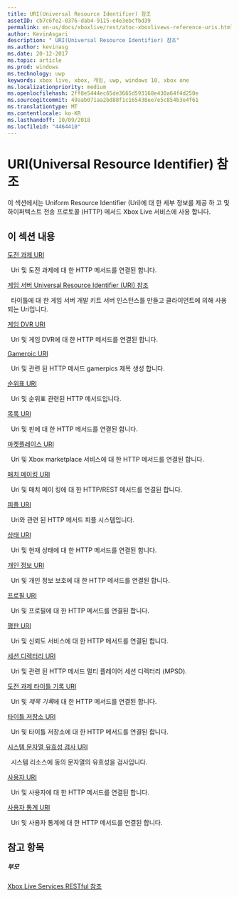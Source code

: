 ```yaml
---
title: URI(Universal Resource Identifier) 참조
assetID: cb7c6fe2-0376-dab4-9115-e4e3ebcfbd39
permalink: en-us/docs/xboxlive/rest/atoc-xboxlivews-reference-uris.html
author: KevinAsgari
description: " URI(Universal Resource Identifier) 참조"
ms.author: kevinasg
ms.date: 20-12-2017
ms.topic: article
ms.prod: windows
ms.technology: uwp
keywords: xbox live, xbox, 게임, uwp, windows 10, xbox one
ms.localizationpriority: medium
ms.openlocfilehash: 2ff8e5444ec65de3665d593168e430a64f4d250e
ms.sourcegitcommit: 49aab071aa2bd88f1c165438ee7e5c854b3e4f61
ms.translationtype: MT
ms.contentlocale: ko-KR
ms.lasthandoff: 10/09/2018
ms.locfileid: "4464410"
---
```

# <a name="universal-resource-identifier-uri-reference"></a>URI(Universal Resource Identifier) 참조

이 섹션에서는 Uniform Resource Identifier (Uri)에 대 한 세부 정보를 제공 하 고 및 하이퍼텍스트 전송 프로토콜 (HTTP) 메서드 Xbox Live 서비스에 사용 합니다.

<a id="ID4EAB"></a>


## <a name="in-this-section"></a>이 섹션 내용

[도전 과제 URI](achievements/atoc-reference-achievementsv2.md)

&nbsp;&nbsp;Uri 및 도전 과제에 대 한 HTTP 메서드를 연결된 합니다.

[게임 서버 Universal Resource Identifier (URI) 참조](gsdk/atoc-gsdk-uri-reference.md)

&nbsp;&nbsp;타이틀에 대 한 게임 서버 개발 키트 서버 인스턴스를 만들고 클라이언트에 의해 사용 되는 Uri입니다.

[게임 DVR URI](dvr/atoc-reference-dvr.md)

&nbsp;&nbsp;Uri 및 게임 DVR에 대 한 HTTP 메서드를 연결된 합니다.

[Gamerpic URI](gamerpic/atoc-reference-gamerpic.md)

&nbsp;&nbsp;Uri 및 관련 된 HTTP 메서드 gamerpics 제목 생성 합니다.

[순위표 URI](leaderboard/atoc-reference-leaderboard.md)

&nbsp;&nbsp;Uri 및 순위표 관련된 HTTP 메서드입니다.

[목록 URI](lists/atoc-reference-lists.md)

&nbsp;&nbsp;Uri 및 핀에 대 한 HTTP 메서드를 연결된 합니다.

[마켓플레이스 URI](marketplace/atoc-reference-marketplace.md)

&nbsp;&nbsp;Uri 및 Xbox marketplace 서비스에 대 한 HTTP 메서드를 연결된 합니다.

[매치 메이킹 URI](matchtickets/atoc-reference-matchtickets.md)

&nbsp;&nbsp;Uri 및 매치 메이 킹에 대 한 HTTP/REST 메서드를 연결된 합니다.

[피플 URI](people/atoc-reference-people.md)

&nbsp;&nbsp;Uri와 관련 된 HTTP 메서드 피플 시스템입니다.

[상태 URI](presence/atoc-reference-presence.md)

&nbsp;&nbsp;Uri 및 현재 상태에 대 한 HTTP 메서드를 연결된 합니다.

[개인 정보 URI](privacy/atoc-reference-privacyv2.md)

&nbsp;&nbsp;Uri 및 개인 정보 보호에 대 한 HTTP 메서드를 연결된 합니다.

[프로필 URI](profileV2/atoc-reference-profiles.md)

&nbsp;&nbsp;Uri 및 프로필에 대 한 HTTP 메서드를 연결된 합니다.

[평판 URI](reputation/atoc-reference-reputation.md)

&nbsp;&nbsp;Uri 및 신뢰도 서비스에 대 한 HTTP 메서드를 연결된 합니다.

[세션 디렉터리 URI](sessiondirectory/atoc-reference-sessiondirectory.md)

&nbsp;&nbsp;Uri 및 관련 된 HTTP 메서드 멀티 플레이어 세션 디렉터리 (MPSD).

[도전 과제 타이틀 기록 URI](titlehistory/atoc-reference-titlehistoryv2.md)

&nbsp;&nbsp;Uri 및 *제목 기록*에 대 한 HTTP 메서드를 연결된 합니다.

[타이틀 저장소 URI](storage/atoc-reference-storagev2.md)

&nbsp;&nbsp;Uri 및 타이틀 저장소에 대 한 HTTP 메서드를 연결된 합니다.

[시스템 문자열 유효성 검사 URI](stringserver/atoc-reference-systemstringsvalidate.md)

&nbsp;&nbsp;시스템 리소스에 동의 문자열의 유효성을 검사입니다.

[사용자 URI](users/atoc-reference-users.md)

&nbsp;&nbsp;Uri 및 사용자에 대 한 HTTP 메서드를 연결된 합니다.

[사용자 통계 URI](userstats/atoc-reference-userstats.md)

&nbsp;&nbsp;Uri 및 사용자 통계에 대 한 HTTP 메서드를 연결된 합니다.

<a id="ID4E5C"></a>


## <a name="see-also"></a>참고 항목

<a id="ID4EAD"></a>


##### <a name="parent"></a>부모

[Xbox Live Services RESTful 참조](../atoc-xboxlivews-reference.md)
